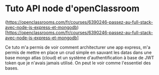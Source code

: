 # Tuto API node d'openClassroom
(https://openclassrooms.com/fr/courses/6390246-passez-au-full-stack-avec-node-js-express-et-mongodb)[https://openclassrooms.com/fr/courses/6390246-passez-au-full-stack-avec-node-js-express-et-mongodb]


Ce tuto m'a permis de voir comment architecturer une app express, m'a permis de mettre en place un crud simple en sauvant les datas dans une base mongo atlas (cloud) et un système d'authentification à base de JWT token que je n'avais jamais utilisé.
On peut le voir comme l'essentiel des bases.
